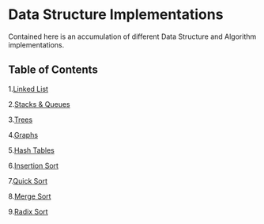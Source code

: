 # Data Structure Implementations
Contained here is an accumulation of different Data Structure and Algorithm implementations. 

## Table of Contents

1.[Linked List](LinkedList)

2.[Stacks & Queues](StacksAndQueues)

3.[Trees](Tree)

4.[Graphs]()

5.[Hash Tables](HashTables)

6.[Insertion Sort](Sorting_Algorithms)

7.[Quick Sort]()

8.[Merge Sort]()

9.[Radix Sort]()
